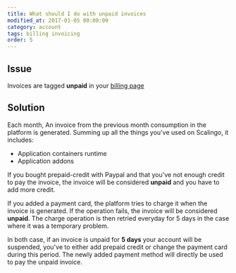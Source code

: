 ```yaml
---
title: What should I do with unpaid invoices
modified_at: 2017-01-05 00:00:00
category: account
tags: billing invoicing
order: 5
---
```


## Issue

Invoices are tagged **unpaid** in your [billing page](https://my.scalingo.com/billing)

## Solution

Each month, An invoice from the previous month consumption in the platform is
generated. Summing up all the things you've used on Scalingo, it includes:

* Application containers runtime
* Application addons

If you bought prepaid-credit with Paypal and that you've not enough credit to
pay the invoice, the invoice will be considered **unpaid** and you have to add
more credit.

If you added a payment card, the platform tries to charge it when the invoice
is generated. If the operation fails, the invoice will be considered
**unpaid**. The charge operation is then retried everyday for 5 days in the
case where it was a temporary problem.

In both case, if an invoice is unpaid for **5 days** your account will be
suspended, you've to either add prepaid credit or change the payment card
during this period. The newly added payment method will directly be used to pay
the unpaid invoice.
